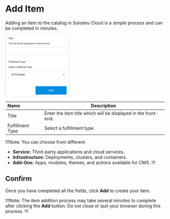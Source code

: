 # Add Item

Adding an item to the catalog in Solodev Cloud is a simple process and can be completed in minutes.

<img src="../../../../images/catalogadditem.jpg" alt="catalogadditem" style="width: 40%; display: block"></a>

**Name** | **Description** 
:--- | ---
Title | Enter the item title which will be displayed in the front-end.
Fulfillment Type | Select a fulfillment type

!!!Note:
You can choose from different 

- **Service:**  Third-party applications and cloud services.  
- **Infrastructure:** Deployments, clusters, and containers.
- **Add-Ons:** Apps, modules, themes, and actions available for CMS.
!!!

## Confirm

Once you have completed all the fields, click **Add** to create your item.

!!!Note:
The item addition process may take several minutes to complete after clicking the **Add** button. Do not close or quit your browser during this process.
!!!
